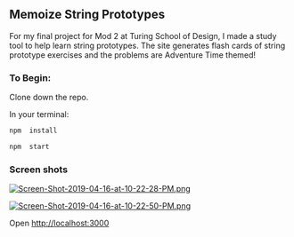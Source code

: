 ## Memoize String Prototypes
For my final project for Mod 2 at Turing School of Design, I made a study tool to help learn string prototypes. The site generates flash cards of string prototype exercises and the problems are Adventure Time themed!



### To Begin:

Clone down the repo.

In your terminal: 
```bash
npm  install
```

```bash
npm  start
```

### Screen shots
[![Screen-Shot-2019-04-16-at-10-22-28-PM.png](https://i.postimg.cc/ZY7kng0k/Screen-Shot-2019-04-16-at-10-22-28-PM.png)](https://postimg.cc/QVTYnfpS)

[![Screen-Shot-2019-04-16-at-10-22-50-PM.png](https://i.postimg.cc/25wcJbZp/Screen-Shot-2019-04-16-at-10-22-50-PM.png)](https://postimg.cc/d7hjZ06n)

Open [http://localhost:3000](http://localhost:3000) 
